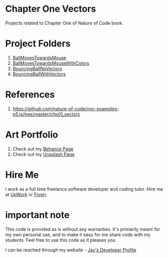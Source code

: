 # Chapter One Vectors

Projects related to Chapter One of Nature of Code book.

# Project Folders 

1. [BallMovesTowardsMouse](BallMovesTowardsMouse)
1. [BallMovesTowardsMouseWithColors](BallMovesTowardsMouseWithColors)
1. [BouncingBallNoVectors](BouncingBallNoVectors)
1. [BouncingBallWithVectors](BouncingBallWithVectors)

# References

1. https://github.com/nature-of-code/noc-examples-p5.js/tree/master/chp01_vectors

# Art Portfolio

1. Check out my [Behance Page](https://www.behance.net/vijayasimhabr)
1. Check out my [Unsplash Page](https://unsplash.com/@jay_neeruhaaku)

# Hire Me

I work as a full time freelance software developer and coding tutor. Hire me at [UpWork](https://www.upwork.com/fl/vijayasimhabr) or [Fiverr](https://www.fiverr.com/jay_codeguy). 

# important note 

This code is provided as is without any warranties. It's primarily meant for my own personal use, and to make it easy for me share code with my students. Feel free to use this code as it pleases you.

I can be reached through my website - [Jay's Developer Profile](https://jay-study-nildana.github.io/developerprofile)